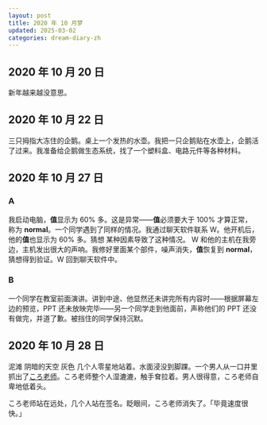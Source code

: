 ```yaml
---
layout: post
title: 2020 年 10 月梦
updated: 2025-03-02
categories: dream-diary-zh
---
```

## 2020 年 10 月 20 日

新年越来越没意思。

## 2020 年 10 月 22 日

三只拇指大冻住的企鹅。桌上一个发热的水壶。我把一只企鹅贴在水壶上，企鹅活了过来。我准备给企鹅做生态系统，找了一个塑料盒、电路元件等各种材料。

## 2020 年 10 月 27 日

### A

我启动电脑，**值**显示为 $60\%$ 多。这是异常——**值**必须要大于 $100\%$ 才算正常，称为 **normal**。一个同学遇到了同样的情况。我通过聊天软件联系 W。他开机后，他的**值**也显示为 $60\%$ 多。<dr-t>猜想</dr-t><dr-inner> 某种因素导致了这种情况。</dr-inner> W 和他的主机在我旁边，主机发出很大的声响。我修好里面某个部件，噪声消失，**值**恢复到 **normal**，猜想得到验证。W 回到聊天软件中。

### B

一个同学在教室前面演讲。讲到中途、他<dr-inner>显然</dr-inner>还未讲完所有内容时——根据屏幕左边的预览，PPT 还未放映完毕——另一个同学走到他面前，声称他们的 PPT 还没有做完，并道了歉。被挡住的同学保持沉默。

## 2020 年 10 月 28 日

&#8203;<dr-t><dr-recog>泥滩</dr-recog></dr-t> <dr-tt>阴暗的天空</dr-tt> <dr-t>灰色</dr-t> 几个人零星地站着。水面浸没到脚踝。一个男人从一口井里抓出了[ころ老师](https://zh.wikipedia.org/wiki/%E6%9A%97%E6%AE%BA%E6%95%99%E5%AE%A4)。ころ老师整个人湿漉漉，触手耷拉着。男人很得意，ころ老师自卑地低着头。

ころ老师站在远处，几个人站在签名。眨眼间，ころ老师消失了。「毕竟速度很快。」

